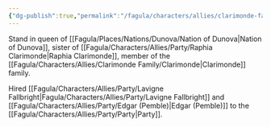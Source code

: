 ```yaml
---
{"dg-publish":true,"permalink":"/fagula/characters/allies/clarimonde-family/blair-clarimonde/"}
---
```


Stand in queen of [[Fagula/Places/Nations/Dunova/Nation of Dunova\|Nation of Dunova]], sister of [[Fagula/Characters/Allies/Party/Raphia Clarimonde\|Raphia Clarimonde]], member of the [[Fagula/Characters/Allies/Clarimonde Family/Clarimonde\|Clarimonde]] family.

Hired [[Fagula/Characters/Allies/Party/Lavigne Fallbright\|Fagula/Characters/Allies/Party/Lavigne Fallbright]] and [[Fagula/Characters/Allies/Party/Edgar (Pemble)\|Edgar (Pemble)]] to the [[Fagula/Characters/Allies/Party/Party\|Party]].